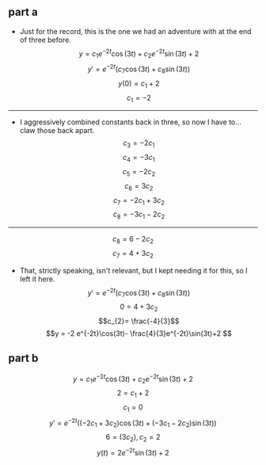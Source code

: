 ## part a

- Just for the record, this is the one we had an adventure with at the end of three before.
$$y=c_{1}e^{-2t}\cos(3t)+c_{2}e^{-2t}\sin(3t)+2$$
$$y' = e^{-2t}(c_{7}\cos(3t)+c_{8}\sin(3t))$$
$$y(0) = c_{1}+2$$
$$c_{1}= -2$$
---
- I aggressively combined constants back in three, so now I have to... claw those back apart.
$$c_{3}= -2c_{1}$$
$$c_{4}= -3c_{1}$$
$$c_{5}= -2 c_{2}$$
$$c_{6}=3c_{2}$$
$$c_{7}= -2c_{1}+3c_{2}$$
$$c_{8}= -3c_{1}-2c_{2}$$
----
$$c_{8}= 6-2c_{2}$$
$$c_{7}= 4+3c_{2}$$
- That, strictly speaking, isn't relevant, but I kept needing it for this, so I left it here.
$$y' = e^{-2t}(c_{7}\cos(3t)+c_{8}\sin(3t))$$
$$0 = 4+3c_{2}$$
$$c_{2}= \frac{-4}{3}$$
$$y = -2 e^{-2t}\cos(3t)- \frac{4}{3}e^{-2t}\sin(3t)+2
$$
## part b
$$y=c_{1}e^{-2t}\cos(3t)+c_{2}e^{-2t}\sin(3t)+2$$
$$2 = c_{1}+2$$
$$c_{1}= 0$$
$$y' = e^{-2t}((-2c_{1}+3c_{2})\cos(3t)+(-3c_{1}-2c_{2})\sin(3t))$$
$$6 = (3c_{2}), c_{2}= 2$$
$$y(t) = 2e^{-2t}\sin(3t)+2$$
